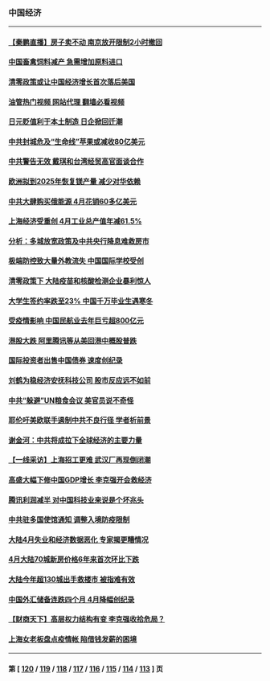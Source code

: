 ### 中国经济
---
#### [【秦鹏直播】房子卖不动 南京放开限制2小时撤回](../../pages/ncid283/n13741862.md?05210845) 
#### [中国畜禽饲料减产 急需增加原料进口](../../pages/ncid283/n13741776.md?05210845) 
#### [清零政策或让中国经济增长首次落后美国](../../pages/ncid283/n13741818.md?05210845) 
#### [油管热门视频 网站代理 翻墙必看视频](http://209.222.30.114:81/youtube.html?05210845)
#### [日元贬值利于本土制造 日企掀回迁潮](../../pages/ncid283/n13741770.md?05210845) 
#### [中共封城危及“生命线”苹果或减收80亿美元](../../pages/ncid283/n13741762.md?05210845) 
#### [中共警告无效 戴琪和台湾经贸高官面谈合作](../../pages/ncid283/n13741718.md?05210845) 
#### [欧洲拟到2025年恢复镁产量 减少对华依赖](../../pages/ncid283/n13741694.md?05210845) 
#### [中共大肆购买俄能源 4月花销60多亿美元](../../pages/ncid283/n13741698.md?05210845) 
#### [上海经济受重创 4月工业总产值年减61.5%](../../pages/ncid283/n13741423.md?05210845) 
#### [分析：多城放宽政策及中共央行降息难救房市](../../pages/ncid283/n13741415.md?05210845) 
#### [极端防控致大量外教流失 中国国际学校受创](../../pages/ncid283/n13741383.md?05210845) 
#### [清零政策下 大陆疫苗和核酸检测企业暴利惊人](../../pages/ncid283/n13741225.md?05210845) 
#### [大学生签约率跌至23% 中国千万毕业生遇寒冬](../../pages/ncid283/n13741056.md?05210845) 
#### [受疫情影响 中国民航业去年巨亏超800亿元](../../pages/ncid283/n13741096.md?05210845) 
#### [港股大跌 阿里腾讯等从美回港中概股普跌](../../pages/ncid283/n13741060.md?05210845) 
#### [国际投资者出售中国债券 速度创纪录](../../pages/ncid283/n13740982.md?05210845) 
#### [刘鹤为稳经济安抚科技公司 股市反应远不如前](../../pages/ncid283/n13740881.md?05210845) 
#### [中共“躲避”UN粮食会议 美官员说不奇怪](../../pages/ncid283/n13740742.md?05210845) 
#### [耶伦吁美欧联手遏制中共不良行径 学者析前景](../../pages/ncid283/n13740600.md?05210845) 
#### [谢金河：中共将成拉下全球经济的主要力量](../../pages/ncid283/n13740547.md?05210845) 
#### [【一线采访】上海招工更难 武汉厂再现倒闭潮](../../pages/ncid283/n13740187.md?05210845) 
#### [高盛大幅下修中国GDP增长 李克强开会救经济](../../pages/ncid283/n13739993.md?05210845) 
#### [腾讯利润减半 对中国科技业来说是个坏兆头](../../pages/ncid283/n13740093.md?05210845) 
#### [中共驻多国使馆通知 调整入境防疫限制](../../pages/ncid283/n13739965.md?05210845) 
#### [大陆4月失业和经济数据恶化 专家揭更糟情况](../../pages/ncid283/n13739896.md?05210845) 
#### [4月大陆70城新房价格6年来首次环比下跌](../../pages/ncid283/n13739723.md?05210845) 
#### [大陆今年超130城出手救楼市  被指难有效](../../pages/ncid283/n13739556.md?05210845) 
#### [中国外汇储备连跌四个月 4月降幅创纪录](../../pages/ncid283/n13739541.md?05210845) 
#### [【财商天下】高层权力结构有变 李克强收拾危局？](../../pages/ncid283/n13739513.md?05210845) 
#### [上海女老板盘点疫情帐 陷借钱发薪的困境](../../pages/ncid283/n13739410.md?05210845) 

---
#### 第 [ [120](./120.md?05210845) / [119](./119.md?05210845) / [118](./118.md?05210845) / [117](./117.md?05210845) / [116](./116.md?05210845) / [115](./115.md?05210845) / [114](./114.md?05210845) / [113](./113.md?05210845) ] 页
